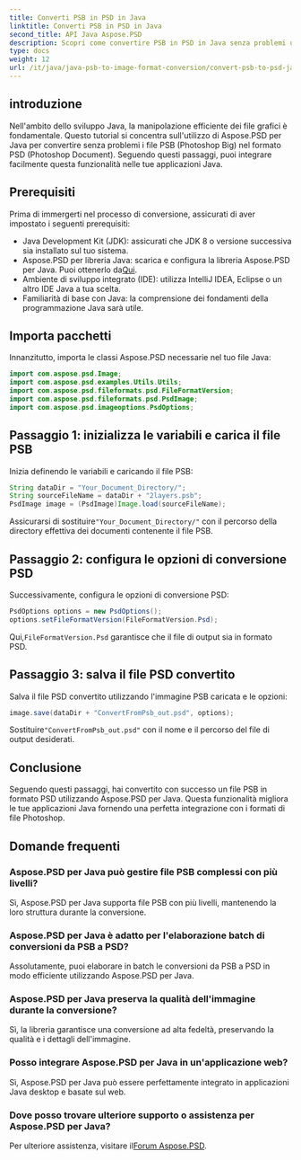 ```yaml
---
title: Converti PSB in PSD in Java
linktitle: Converti PSB in PSD in Java
second_title: API Java Aspose.PSD
description: Scopri come convertire PSB in PSD in Java senza problemi utilizzando Aspose.PSD, migliorando la gestione dei file grafici nelle tue applicazioni.
type: docs
weight: 12
url: /it/java/java-psb-to-image-format-conversion/convert-psb-to-psd-java/
---
```

## introduzione
Nell'ambito dello sviluppo Java, la manipolazione efficiente dei file grafici è fondamentale. Questo tutorial si concentra sull'utilizzo di Aspose.PSD per Java per convertire senza problemi i file PSB (Photoshop Big) nel formato PSD (Photoshop Document). Seguendo questi passaggi, puoi integrare facilmente questa funzionalità nelle tue applicazioni Java.
## Prerequisiti
Prima di immergerti nel processo di conversione, assicurati di aver impostato i seguenti prerequisiti:
- Java Development Kit (JDK): assicurati che JDK 8 o versione successiva sia installato sul tuo sistema.
-  Aspose.PSD per libreria Java: scarica e configura la libreria Aspose.PSD per Java. Puoi ottenerlo da[Qui](https://releases.aspose.com/psd/java/).
- Ambiente di sviluppo integrato (IDE): utilizza IntelliJ IDEA, Eclipse o un altro IDE Java a tua scelta.
- Familiarità di base con Java: la comprensione dei fondamenti della programmazione Java sarà utile.
## Importa pacchetti
Innanzitutto, importa le classi Aspose.PSD necessarie nel tuo file Java:
```java
import com.aspose.psd.Image;
import com.aspose.psd.examples.Utils.Utils;
import com.aspose.psd.fileformats.psd.FileFormatVersion;
import com.aspose.psd.fileformats.psd.PsdImage;
import com.aspose.psd.imageoptions.PsdOptions;
```
## Passaggio 1: inizializza le variabili e carica il file PSB
Inizia definendo le variabili e caricando il file PSB:
```java
String dataDir = "Your_Document_Directory/";
String sourceFileName = dataDir + "2layers.psb";
PsdImage image = (PsdImage)Image.load(sourceFileName);
```
 Assicurarsi di sostituire`"Your_Document_Directory/"` con il percorso della directory effettiva dei documenti contenente il file PSB.
## Passaggio 2: configura le opzioni di conversione PSD
Successivamente, configura le opzioni di conversione PSD:
```java
PsdOptions options = new PsdOptions();
options.setFileFormatVersion(FileFormatVersion.Psd);
```
 Qui,`FileFormatVersion.Psd` garantisce che il file di output sia in formato PSD.
## Passaggio 3: salva il file PSD convertito
Salva il file PSD convertito utilizzando l'immagine PSB caricata e le opzioni:
```java
image.save(dataDir + "ConvertFromPsb_out.psd", options);
```
 Sostituire`"ConvertFromPsb_out.psd"` con il nome e il percorso del file di output desiderati.

## Conclusione
Seguendo questi passaggi, hai convertito con successo un file PSB in formato PSD utilizzando Aspose.PSD per Java. Questa funzionalità migliora le tue applicazioni Java fornendo una perfetta integrazione con i formati di file Photoshop.
## Domande frequenti
### Aspose.PSD per Java può gestire file PSB complessi con più livelli?
Sì, Aspose.PSD per Java supporta file PSB con più livelli, mantenendo la loro struttura durante la conversione.
### Aspose.PSD per Java è adatto per l'elaborazione batch di conversioni da PSB a PSD?
Assolutamente, puoi elaborare in batch le conversioni da PSB a PSD in modo efficiente utilizzando Aspose.PSD per Java.
### Aspose.PSD per Java preserva la qualità dell'immagine durante la conversione?
Sì, la libreria garantisce una conversione ad alta fedeltà, preservando la qualità e i dettagli dell'immagine.
### Posso integrare Aspose.PSD per Java in un'applicazione web?
Sì, Aspose.PSD per Java può essere perfettamente integrato in applicazioni Java desktop e basate sul web.
### Dove posso trovare ulteriore supporto o assistenza per Aspose.PSD per Java?
 Per ulteriore assistenza, visitare il[Forum Aspose.PSD](https://forum.aspose.com/c/psd/34).